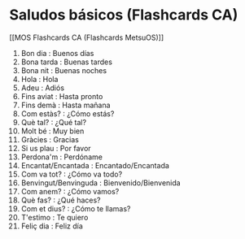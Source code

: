 # Saludos básicos (Flashcards CA)

[[MOS Flashcards CA (Flashcards MetsuOS)]]

1. Bon dia : Buenos días
2. Bona tarda : Buenas tardes
3. Bona nit : Buenas noches
4. Hola : Hola
5. Adeu : Adiós
6. Fins aviat : Hasta pronto
7. Fins demà : Hasta mañana
8. Com estàs? : ¿Cómo estás?
9. Què tal? : ¿Qué tal?
10. Molt bé : Muy bien
11. Gràcies : Gracias
12. Si us plau : Por favor
13. Perdona'm : Perdóname
14. Encantat/Encantada : Encantado/Encantada
15. Com va tot? : ¿Cómo va todo?
16. Benvingut/Benvinguda : Bienvenido/Bienvenida
17. Com anem? : ¿Cómo vamos?
18. Què fas? : ¿Qué haces?
19. Com et dius? : ¿Cómo te llamas?
20. T'estimo : Te quiero
21. Feliç dia : Feliz día
